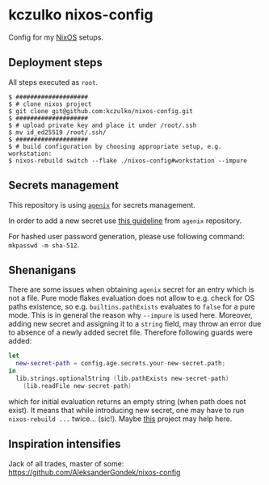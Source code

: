 # kczulko nixos-config

Config for my [NixOS](www.nixos.org) setups.

## Deployment steps

All steps executed as `root`.

```
$ ####################
$ # clone nixos project
$ git clone git@github.com:kczulko/nixos-config.git
$ ####################
$ # upload private key and place it under /root/.ssh
$ mv id_ed25519 /root/.ssh/
$ ####################
$ # build configuration by choosing appropriate setup, e.g. workstation:
$ nixos-rebuild switch --flake ./nixos-config#workstation --impure
```

## Secrets management

This repository is using [`agenix`](www.github.com/rynantm/agenix) for secrets management.

In order to add a new secret use [this guideline](https://github.com/ryantm/agenix/blob/a630400067c6d03c9b3e0455347dc8559db14288/README.md#tutorial) 
from `agenix` repository.

For hashed user password generation, please use following command: `mkpasswd -m sha-512`.

## Shenanigans

There are some issues when obtaining `agenix` secret for an entry which is not a file. Pure mode flakes evaluation
does not allow to e.g. check for OS paths existence, so e.g. `builtins.pathExists` evaluates to `false` for a pure mode.
This is in general the reason why `--impure` is used here. Moreover, adding new secret and assigning it to a `string`
field, may throw an error due to absence of a newly added secret file. Therefore following guards were added:

```nix
let
  new-secret-path = config.age.secrets.your-new-secret.path;
in
  lib.strings.optionalString (lib.pathExists new-secret-path)
    (lib.readFile new-secret-path)
```

which for initial evaluation returns an empty string (when path does not exist). It means that while introducing
new secret, one may have to run `nixos-rebuild ...` twice... (sic!). Maybe [this](https://github.com/jordanisaacs/homeage) project may help here.

## Inspiration intensifies

Jack of all trades, master of some: https://github.com/AleksanderGondek/nixos-config

